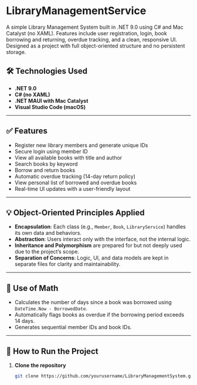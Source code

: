 # LibraryManagementService
A simple Library Management System built in .NET 9.0 using C# and Mac Catalyst (no XAML). Features include user registration, login, book borrowing and returning, overdue tracking, and a clean, responsive UI. Designed as a  project with full object-oriented structure and no persistent storage.


## 🛠️ Technologies Used

- **.NET 9.0**
- **C# (no XAML)**
- **.NET MAUI with Mac Catalyst**
- **Visual Studio Code (macOS)**

---

## ✅ Features

- Register new library members and generate unique IDs
- Secure login using member ID
- View all available books with title and author
- Search books by keyword
- Borrow and return books
- Automatic overdue tracking (14-day return policy)
- View personal list of borrowed and overdue books
- Real-time UI updates with a user-friendly layout

---

## 💡 Object-Oriented Principles Applied

- **Encapsulation**: Each class (e.g., `Member`, `Book`, `LibraryService`) handles its own data and behaviors.
- **Abstraction**: Users interact only with the interface, not the internal logic.
- **Inheritance and Polymorphism** are prepared for but not deeply used due to the project’s scope.
- **Separation of Concerns**: Logic, UI, and data models are kept in separate files for clarity and maintainability.

---

## 🧮 Use of Math

- Calculates the number of days since a book was borrowed using `DateTime.Now - BorrowedDate`.
- Automatically flags books as overdue if the borrowing period exceeds 14 days.
- Generates sequential member IDs and book IDs.

---

## 🚀 How to Run the Project

1. **Clone the repository**
   ```bash
   git clone https://github.com/yourusername/LibraryManagementSystem.git
